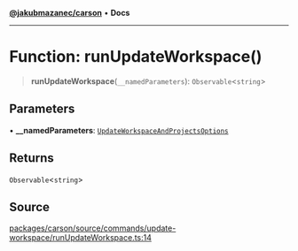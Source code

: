 [**@jakubmazanec/carson**](../README.md) • **Docs**

---

# Function: runUpdateWorkspace()

> **runUpdateWorkspace**(`__namedParameters`): `Observable`\<`string`\>

## Parameters

• **\_\_namedParameters**:
[`UpdateWorkspaceAndProjectsOptions`](../type-aliases/UpdateWorkspaceAndProjectsOptions.md)

## Returns

`Observable`\<`string`\>

## Source

[packages/carson/source/commands/update-workspace/runUpdateWorkspace.ts:14](https://github.com/jakubmazanec/js-tools/blob/45932621a19c677851f8bf60e4a28d217617972b/packages/carson/source/commands/update-workspace/runUpdateWorkspace.ts#L14)
